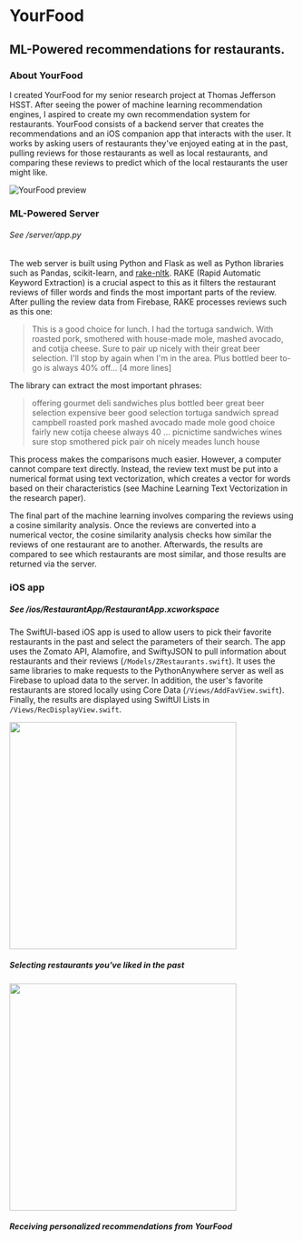 # YourFood

## ML-Powered recommendations for restaurants.

### About YourFood

I created YourFood for my senior research project at Thomas Jefferson HSST. After seeing the power of machine learning recommendation engines, I aspired to create my own recommendation system for restaurants. YourFood consists of a backend server that creates the recommendations and an iOS companion app that interacts with the user. It works by asking users of restaurants they've enjoyed eating at in the past, pulling reviews for those restaurants as well as local restaurants, and comparing these reviews to predict which of the local restaurants the user might like.

![YourFood preview](https://pranavwadhwa.com/assets/screenshots/yourfood.png)

### ML-Powered Server

###### See /server/app.py

The web server is built using Python and Flask as well as Python libraries such as Pandas, scikit-learn, and [rake-nltk](https://pypi.org/project/rake-nltk/). RAKE (Rapid Automatic Keyword Extraction) is a crucial aspect to this as it filters the restaurant reviews of filler words and finds the most important parts of the review. After pulling the review data from Firebase, RAKE processes reviews such as this one:

> This is a good choice for lunch. I had the tortuga sandwich. With roasted pork, smothered with house-made mole, mashed avocado, and cotija cheese. Sure to pair up nicely with their great beer selection. I'll stop by again when I'm in the area. Plus bottled beer to-go is always 40% off... [4 more lines]

The library can extract the most important phrases:

> offering gourmet deli sandwiches plus bottled beer great beer selection expensive beer good selection tortuga sandwich spread campbell roasted pork mashed avocado made mole good choice fairly new cotija cheese always 40 ... picnictime sandwiches wines sure stop smothered pick pair oh nicely meades lunch house

This process makes the comparisons much easier. However, a computer cannot compare text directly. Instead, the review text must be put into a numerical format using text vectorization, which creates a vector for words based on their characteristics (see Machine Learning Text Vectorization in the research paper). 

The final part of the machine learning involves comparing the reviews using a cosine similarity analysis. Once the reviews are converted into a numerical vector, the cosine similarity analysis checks how similar the reviews of one restaurant are to another. Afterwards, the results are compared to see which restaurants are most similar, and those results are returned via the server.

### iOS app

##### See /ios/RestaurantApp/RestaurantApp.xcworkspace

The SwiftUI-based iOS app is used to allow users to pick their favorite restaurants in the past and select the parameters of their search. The app uses the Zomato API, Alamofire, and SwiftyJSON to pull information about restaurants and their reviews (`/Models/ZRestaurants.swift`). It uses the same libraries to make requests to the PythonAnywhere server as well as Firebase to upload data to the server. In addition, the user's favorite restaurants are stored locally using Core Data (`/Views/AddFavView.swift`). Finally, the results are displayed using SwiftUI Lists in `/Views/RecDisplayView.swift`.


<img src="https://pranavwadhwa.com/assets/your_food/Illustration%206.png" height="400px" />

##### Selecting restaurants you've liked in the past

<img src="https://pranavwadhwa.com/assets/your_food/Illustration%205.png" height="400px" />

##### Receiving personalized recommendations from YourFood
